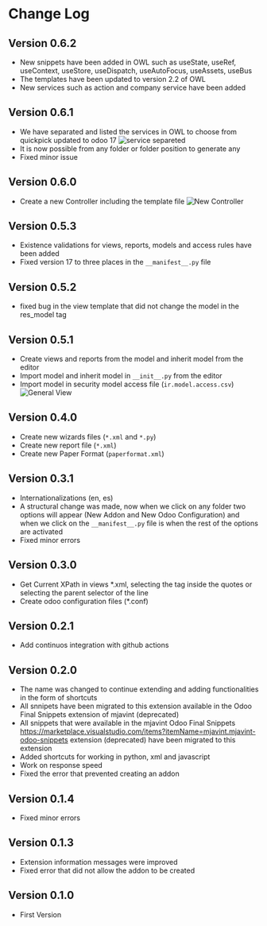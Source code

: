 # Change Log

## Version 0.6.2

- New snippets have been added in OWL such as useState, useRef, useContext, useStore, useDispatch, useAutoFocus, useAssets, useBus
- The templates have been updated to version 2.2 of OWL
- New services such as action and company service have been added

## Version 0.6.1

- We have separated and listed the services in OWL to choose from quickpick updated to odoo 17
  ![service separeted](https://github.com/mjavint/odoo-shortcuts/blob/main/service-separated.png?raw=true)
- It is now possible from any folder or folder position to generate any
- Fixed minor issue

## Version 0.6.0

- Create a new Controller including the template file
  ![New Controller](https://github.com/mjavint/odoo-shortcuts/blob/main/controllers.png?raw=true)

## Version 0.5.3

- Existence validations for views, reports, models and access rules have been added
- Fixed version 17 to three places in the `__manifest__.py` file

## Version 0.5.2

- fixed bug in the view template that did not change the model in the res_model tag

## Version 0.5.1

- Create views and reports from the model and inherit model from the editor
- Import model and inherit model in `__init__.py` from the editor
- Import model in security model access file (`ir.model.access.csv`)
  ![General View](https://github.com/mjavint/odoo-shortcuts/blob/main/code-lens.png?raw=true)

## Version 0.4.0

- Create new wizards files (`*.xml` and `*.py`)
- Create new report file (`*.xml`)
- Create new Paper Format (`paperformat.xml`)

## Version 0.3.1

- Internationalizations (en, es)
- A structural change was made, now when we click on any folder two options will appear (New Addon and New Odoo Configuration) and when we click on the `__manifest__.py` file is when the rest of the options are activated
- Fixed minor errors

## Version 0.3.0

- Get Current XPath in views *.xml, selecting the tag inside the quotes or selecting the parent selector of the line
- Create odoo configuration files (*.conf)

## Version 0.2.1

- Add continuos integration with github actions

## Version 0.2.0

- The name was changed to continue extending and adding functionalities in the form of shortcuts
- All snnipets have been migrated to this extension available in the Odoo Final Snippets  extension of mjavint (deprecated)
- All snippets that were available in the mjavint Odoo Final Snippets <https://marketplace.visualstudio.com/items?itemName=mjavint.mjavint-odoo-snippets> extension (deprecated) have been migrated to this extension
- Added shortcuts for working in python, xml and javascript
- Work on response speed
- Fixed the error that prevented creating an addon

## Version 0.1.4

- Fixed minor errors

## Version 0.1.3

- Extension information messages were improved
- Fixed error that did not allow the addon to be created

## Version 0.1.0

- First Version
